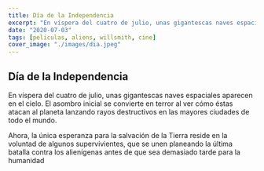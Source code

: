 ```yaml
---
title: Día de la Independencia
excerpt: "En víspera del cuatro de julio, unas gigantescas naves espaciales aparecen en el cielo."
date: "2020-07-03"
tags: [peliculas, aliens, willsmith, cine]
cover_image: "./images/dia.jpeg"
---
```

  
## Día de la Independencia


En víspera del cuatro de julio, unas gigantescas naves espaciales aparecen en el cielo. El asombro inicial se convierte en terror al ver cómo éstas atacan al planeta lanzando rayos destructivos en las mayores ciudades de todo el mundo. 

Ahora, la única esperanza para la salvación de la Tierra reside en la voluntad de algunos supervivientes, que se unen planeando la última batalla contra los alienígenas antes de que sea demasiado tarde para la humanidad